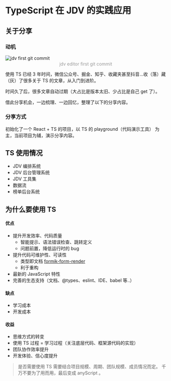 # TypeScript 在 JDV 的实践应用

## 关于分享

### 动机

![jdv first git commit](https://img12.360buyimg.com/imagetools/jfs/t1/34180/36/19111/10083/639822b2Ef96b013d/d05bf86769c69d8e.jpg)

<div style="font-size:14px;color:#999;text-align:center;line-height:1;margin: -0.75em 0 1em">jdv editor first git commit</div>

使用 TS 已经 3 年时间，微信公众号、掘金、知乎、收藏夹甚至抖音...收（落）藏（灰）了很多关于 TS 的文章，从入门到进阶。

时间久了后，很多文章自动过期（大占比是版本太旧、少占比是自己 get 了）。

借此分享机会，一边梳理、一边回忆，整理了以下的分享内容。

### 分享方式

初始化了一个 React + TS 的项目，以 TS 的 playground（代码演示工具） 为主，当前项目为辅，演示分享内容。

## TS 使用情况

- JDV 编排系统
- JDV 后台管理系统
- JDV 工具集
- 数据流
- 榜单后台系统

## 为什么要使用 TS

#### 优点

- 提升开发效率、代码质量
  - 智能提示、语法错误检查、跳转定义
  - 问题前置，降低运行时的 bug
- 提升代码可维护性、可读性
  - 类型即文档 [formik-form-render](https://github.com/007sair/formik-form-render)
  - 利于重构
- 最新的 JavaScript 特性
- 完善的生态支持（文档、@types、eslint、IDE、babel 等..）

#### 缺点

- 学习成本
- 开发成本

#### 收益

- 思维方式的转变
- 使用 TS 过程 = 学习过程（关注底层代码、框架源代码的实现）
- 团队协作效率提升
- 开发体验、信心度提升

> 是否需要使用 TS 需要结合项目规模、周期、团队规模、成员情况而定。
> 千万不要为了用而用，最后变成 anyScript 。
